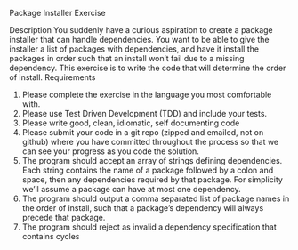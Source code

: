 Package Installer Exercise

Description
You suddenly have a curious aspiration to create a package installer that can handle
dependencies. You want to be able to give the installer a list of packages with dependencies, and
have it install the packages in order such that an install won’t fail due to a missing dependency.
This exercise is to write the code that will determine the order of install.
Requirements
1. Please complete the exercise in the language you most comfortable with.
2. Please use Test Driven Development (TDD) and include your tests.
3. Please write good, clean, idiomatic, self documenting code
4. Please submit your code in a git repo (zipped and emailed, not on github) where you
have committed throughout the process so that we can see your progress as you code
the solution.
5. The program should accept an array of strings defining dependencies. Each string
contains the name of a package followed by a colon and space, then any dependencies
required by that package. For simplicity we’ll assume a package can have at most one
dependency.
6. The program should output a comma separated list of package names in the order of
install, such that a package’s dependency will always precede that package.
7. The program should reject as invalid a dependency specification that contains cycles
